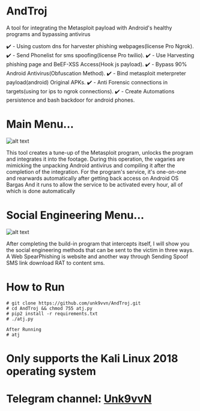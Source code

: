 # AndTroj
A tool for integrating the Metasploit payload with Android's healthy programs and bypassing antivirus


 :heavy_check_mark: - Using custom dns for harvester phishing webpages(license Pro Ngrok).
 :heavy_check_mark: - Send Phonelist for sms spoofing(license Pro twilio).
 :heavy_check_mark: - Use Harvesting phishing page and BeEF-XSS Access(Hook js payload).
 :heavy_check_mark: - Bypass 90% Android Antivirus(Obfuscation Method).
 :heavy_check_mark: - Bind metasploit meterpreter payload(android) Original APKs.
 :heavy_check_mark: - Anti Forensic connections in targets(using tor ips to ngrok connections).
 :heavy_check_mark: - Create Automations persistence and bash backdoor for android phones.


# Main Menu...

![alt text][logo]

[logo]: https://raw.githubusercontent.com/unk9vvn/AndTroj/master/ATJ.jpg "Logo Title Text 2"


This tool creates a tune-up of the Metasploit program, unlocks the program and integrates it into the footage. During this operation, the vagaries are mimicking the unpacking Android antivirus and compiling it after the completion of the integration. For the program's service, it's one-on-one and rearwards automatically after getting back access on Android OS Bargas And it runs to allow the service to be activated every hour, all of which is done automatically

# Social Engineering Menu...

![alt text](https://raw.githubusercontent.com/unk9vvn/AndTroj/master/SEA.jpg)


After completing the build-in program that intercepts itself, I will show you the social engineering methods that can be sent to the victim in three ways. A Web SpearPhishing is website and another way through Sending Spoof SMS link download RAT to content sms.

# How to Run
```
# git clone https://github.com/unk9vvn/AndTroj.git
# cd AndTroj && chmod 755 atj.py
# pip2 install -r requirements.txt
# ./atj.py

After Running
# atj
```
# Only supports the Kali Linux 2018 operating system

# Telegram channel: [Unk9vvN](https://t.me/Unk9vvN)
